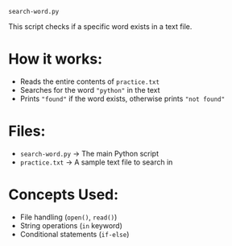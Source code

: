 `search-word.py`

This script checks if a specific word exists in a text file.

#  How it works:
- Reads the entire contents of `practice.txt`
- Searches for the word `"python"` in the text
- Prints `"found"` if the word exists, otherwise prints `"not found"`

#  Files:
- `search-word.py` → The main Python script
- `practice.txt` → A sample text file to search in

#  Concepts Used:
- File handling (`open()`, `read()`)
- String operations (`in` keyword)
- Conditional statements (`if-else`)
